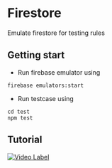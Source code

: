 # Firestore
Emulate firestore for testing rules

## Getting start

* Run firebase emulator using

```
firebase emulators:start
```

* Run testcase using

```
cd test
npm test
```

## Tutorial

[![Video Label](https://img.youtube.com/vi/VDulvfBpzZE/0.jpg)](https://youtu.be/VDulvfBpzZE)